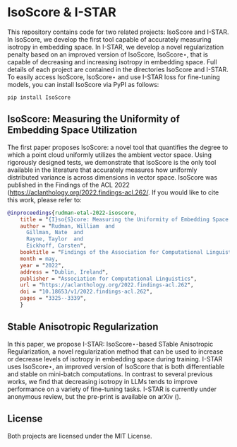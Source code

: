 # IsoScore & I-STAR 
This repository contains code for two related projects: IsoScore and I-STAR. In IsoScore, we develop the first tool capable of accurately measuring isotropy in embedding space. In I-STAR, we develop a novel regularization penalty based on an improved version of IsoScore, IsoScore⋆, that is capable of decreasing and increasing isotropy in embedding space. Full details of each project are contained in the directories IsoScore and I-STAR. To easily access IsoScore, IsoScore⋆ and use I-STAR loss for fine-tuning models, you can install IsoScore via PyPI as follows:

```
pip install IsoScore
```

## IsoScore: Measuring the Uniformity of Embedding Space Utilization 
The first paper proposes IsoScore: a novel tool that quantifies the degree to which a point cloud uniformly utilizes the ambient vector space. Using rigorously designed tests, we demonstrate that IsoScore is the only tool available in the literature that accurately measures how uniformly distributed variance is across dimensions in vector space. IsoScore was published in the Findings of the ACL 2022 (https://aclanthology.org/2022.findings-acl.262/. If you would like to cite this work, please refer to:

```bibtex
@inproceedings{rudman-etal-2022-isoscore,
    title = "{I}so{S}core: Measuring the Uniformity of Embedding Space Utilization",
    author = "Rudman, William  and
      Gillman, Nate  and
      Rayne, Taylor  and
      Eickhoff, Carsten",
    booktitle = "Findings of the Association for Computational Linguistics: ACL 2022",
    month = may,
    year = "2022",
    address = "Dublin, Ireland",
    publisher = "Association for Computational Linguistics",
    url = "https://aclanthology.org/2022.findings-acl.262",
    doi = "10.18653/v1/2022.findings-acl.262",
    pages = "3325--3339",
    }
```

## Stable Anisotropic Regularization
In this paper, we propose I-STAR: IsoScore⋆-based STable Anisotropic Regularization, a novel regularization method that can be used to increase or decrease levels of isotropy in embedding space during training. I-STAR uses IsoScore⋆, an improved version of IsoScore that is both differentiable and stable on mini-batch computations. In contrast to several previous works, we find that decreasing isotropy in LLMs tends to improve performance on a variety of fine-tuning tasks. I-STAR is currently under anonymous review, but the pre-print is available on arXiv (). 


## License

Both projects are licensed under the MIT License.
